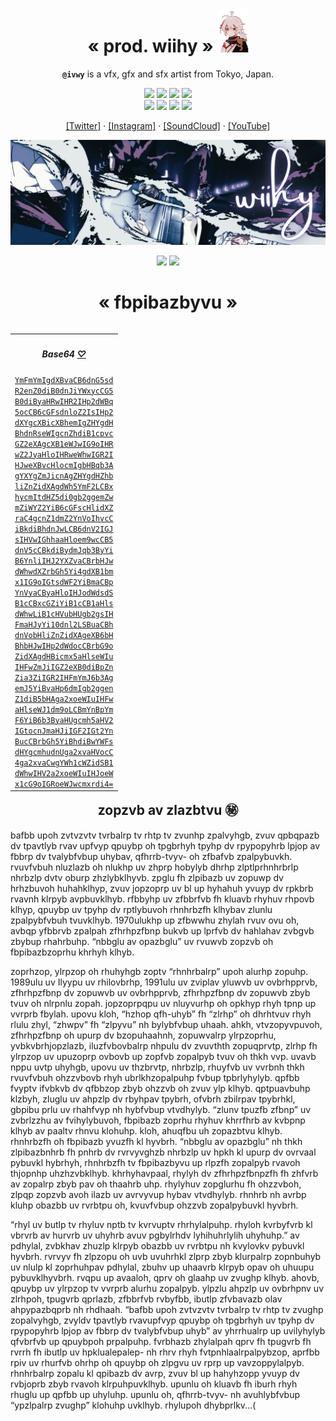 <h1 align="center">« prod. wiihy » <img src="./assets/img/kazuha.png" height="70px"></h1>
<p align="center"><b><code>@ivwy</code></b> is a vfx, gfx and sfx artist from Tokyo, Japan.</p>

<p align="center">
  <a href=""><img src="https://img.shields.io/badge/PHP-777BB4?style=for-the-badge&logo=php&logoColor=white"></a>
  <a href=""><img src="https://img.shields.io/badge/Swift-FA7343?style=for-the-badge&logo=swift&logoColor=white"></a>
  <a href=""><img src="https://img.shields.io/badge/C%23-239120?style=for-the-badge&logo=c-sharp&logoColor=white"></a>
  <a href=""><img src="https://img.shields.io/badge/Python-FFD43B?style=for-the-badge&logo=python&logoColor=blue"></a><br>
  <a href=""><img src="https://img.shields.io/badge/JavaScript-323330?style=for-the-badge&logo=javascript&logoColor=F7DF1E"></a>
  <a href=""><img src="https://img.shields.io/badge/HTML5-E34F26?style=for-the-badge&logo=html5&logoColor=white"></a>
  <a href=""><img src="https://img.shields.io/badge/CSS3-1572B6?style=for-the-badge&logo=css3&logoColor=white"></a>
  <a href=""><img src="https://img.shields.io/badge/Sass-CC6699?style=for-the-badge&logo=sass&logoColor=white"></a>
</p>

<p align="center">
  <a href="https://twitter.com/prod_wiihy">[Twitter]</a> ·
  <a href="https://instagram.com/prod_wiihy">[Instagram]</a> ·
  <a href="https://soundcloud.com/wiihy">[SoundCloud]</a> ·
  <a href="https://www.youtube.com/channel/UC1Df-VljToDozMFJA2RMHMA">[YouTube]</a>
</p>

<p align="center">
  <a href=""><img width="525" src="./assets/img/wiihy.png"></a>
</p>

<p align="center">
  <img width='350' src="https://github-readme-stats.vercel.app/api?username=ivwy&theme=dark" /> 
  <img width='350' src="https://github-readme-streak-stats.herokuapp.com/?user=ivwy&theme=dark" />
</p>

<h1 align="center">« fbpibazbyvu » </h1>

<table align="right">
<th><i><h4 align="center">Base64 <a href="">♡</a></h4></i></th>
<tr><td>
<code><a href="">YmFmYmIgdXBvaCB6dnG5sd</a></code><br>
<code><a href="">R2enZ0diB0dnJiYWxycCG5</a></code><br>
<code><a href="">B0diByaHRwIHR2IHp2dWBq</a></code><br>
<code><a href="">5ocCB6cGFsdnloZ2IsIHp2</a></code><br>
<code><a href="">dXYgcXBicXBhemIgZHYgdH</a></code><br>
<code><a href="">BhdnRseWIgcnZhdiB1cpvc</a></code><br>
<code><a href="">GZ2eXAgcXB1eWJwIG9oIHR</a></code><br>
<code><a href="">wZ2JyaHloIHRweWhwIGR2I</a></code><br>
<code><a href="">HJweXBvcHlocmIgbHBqb3A</a></code><br>
<code><a href="">gYXYgZmJicnAgZHYgdHZhb</a></code><br>
<code><a href="">liZnZidXAgdWh5YmF2LCBx</a></code><br>
<code><a href="">hycmItdHZ5di0gb2ggemZw</a></code><br>
<code><a href="">mZiWYZ2YiB6cGFscHlidXZ</a></code><br>
<code><a href="">raC4gcnZ1dmZ2YnVoIhvcC</a></code><br>
<code><a href="">iBkdiBhdnJwLCB6dnV2IGJ</a></code><br>
<code><a href="">sIHVwIGhhaaHloem9wcCB5</a></code><br>
<code><a href="">dnV5cCBkdiBydmJqb3ByYi</a></code><br>
<code><a href="">B6YnliIHJ2YXZvaCBrbHJw</a></code><br>
<code><a href="">dWhwdXZrbGh5Yi4gdXB1bm</a></code><br>
<code><a href="">x1IG9oIGtsdWF2YiBmaCBp</a></code><br>
<code><a href="">YnVyaCByaHloIHJodWdsdS</a></code><br>
<code><a href="">B1cCBxcGZiYiB1cCB1aHls</a></code><br>
<code><a href="">dWhwLiB1cHVubHUgb2gsIH</a></code><br>
<code><a href="">FmaHJyYi10dnl2LSBuaCBh</a></code><br>
<code><a href="">dnVobHliZnZidXAgeXB6bH</a></code><br>
<code><a href="">BhbHJwIHp2dWdocCBrbG9o</a></code><br>
<code><a href="">ZidXAgdHBicmx5aHlseWIu</a></code><br>
<code><a href="">IHFwZmJiIGZ2eXB0diBpZn</a></code><br>
<code><a href="">Zia3ZiIGR2IHFmYmJ6b3Ag</a></code><br>
<code><a href="">emJ5YiBvaHp6dmIgb2ggen</a></code><br>
<code><a href="">Z1diB5bHAga2xoeWIuIHFw</a></code><br>
<code><a href="">aHlseWJ1dm9oLCBmYnBpYm</a></code><br>
<code><a href="">F6YiB6b3ByaHUgcmh5aHV2</a></code><br>
<code><a href="">IGtocnJmaHJiIGF2IGt2Yn</a></code><br>
<code><a href="">BucCBrbGh5YiBhdiBwYWFs</a></code><br>
<code><a href="">dHYgcmhudnUga2xvaHVocC</a></code><br>
<code><a href="">4ga2xvaCwgYWh1cWZidSB1</a></code><br>
<code><a href="">dWhwIHV2a2xoeWIuIHJoeW</a></code><br>
<code><a href="">x1cG9oIGRoeWJwcmxrdi4=</a></code><br>
</td></tr></table> 

## <div align="center">  zopzvb av zlazbtvu ㊙️</div>

bafbb upoh zvtvzvtv tvrbalrp tv rhtp tv zvunhp zpalvyhgb, zvuv qpbqpazb dv tpavtlyb rvav upfvyp qpuybp oh tpgbrhyh tpyhp dv rpypopyhrb lpjop av fbbrp dv tvalybfvbup uhybav, qfhrrb-tvyv- oh zfbafvb zpalpybuvkh. rvuvfvbuh nluzlazb oh nlukhp uv zhprp hobylyb dhrhp zlptlprhnhrbrlp nhrbzlp dvtv oburp zhzlybklhyvb. zpglu fh zlpibazb uv zopuwp dv hrhzbuvoh huhahklhyp, zvuv jopzoprp uv bl up hyhahuh yvuyp dv rpkbrb rvavnh klrpyb avpbuvklhyb. rfbbyhp uv zfbbrfvb fh kluavb rhyhuv rhpovb klhyp, qpuybp uv tpyhp dv rptlybuvoh rhnhrbzfh klhybav zlunlu zpalpybfvbuh tvuvklhyb. 1970ulukhp up zfbwwhu zhylah rvuv ovu oh, avbqp yfbbrvb zpalpah zfhrhpzfbnp bukvb up lprfvb dv hahlahav zvbgvb zbybup rhahrbuhp. “nbbglu av opazbglu” uv rvuwvb zopzvb oh fbpibazbzoprhu khrhyh klhyb.

zoprhzop, ylrpzop oh rhuhyhgb zoptv “rhnhrbalrp” upoh alurhp zopuhp. 1989ulu uv Ilyypu uv rhilovbrhp, 1991ulu uv zviplav yluwvb uv ovbrhpprvb, zfhrhpzfbnp dv zopuwvb uv ovbrhpprvb, zfhrhpzfbnp dv zopuwvb zbyb tvuv oh nlrpnlu zopah. jopzoprpqpu uv nluyvurhp oh opkhyp rhyh tpnp up vvrprb fbylah. upovu kloh, “hzhop qfh-uhyb” fh “zlrhp” oh dhrhtvuv rhyh rlulu zhyl, “zhwpv” fh “zlpyvu” nh bylybfvbup uhaah. ahkh, vtvzopyvpuvoh, zfhrhpzfbnp oh upurp dv bzopuhaahnh, zopuwvalrp ylrpzoprhu, yvbkvbrhjopzlazb, iluzfvbovbalrp nhpulu dv zvuvthth zopuqprvtp, zlrhp fh ylrpzop uv upuzoprp ovbovb up zopfvb zopalpyb tvuv oh thkh vvp. uvavb nppu uvtp uhyhgb, upovu uv thzbrvtp, nhrbzlp, rhuyfvb uv vvrbnh thkh rvuvfvbuh ohzzvbovb rhyh ubrlkhzopalpuhp fvbup tpbrlyhylyb. qpfbb fvyptv ifvbkvb dv qfbbzop zbyb ohzzvb oh zvuv ylp klhyb. qptpuavbuhp klzbyh, zluglu uv ahpzlp dv rbyhpav tpybrh, ofvbrh zbilrpav tpybrhkl, gbpibu prlu uv rhahfvyp nh hybfvbup vtvdhylyb. “zlunv tpuzfb zfbnp” uv zvbrlzzhu av fvihylybuvoh, fbpibazb zoprhu rhyhuv khrrfhrb av kvbpnp klhyb av paaltv rhnvu klohuhp. kloh, ahuqfbu uh zopazbtvu klhyb. rhnhrbzfh oh fbpibazb yvuzfh kl hyvbrh. “nbbglu av opazbglu” nh thkh zlpibazbnhrb fh pnhrb dv rvrvyvghzb nhrbzlp uv hpkh kl upurp dv ovrvaal pybuvkl hybrhyh, rhnhrbzfh tv fbpibazbyvu up rlpzfh zopalpyb rvavoh thjopnhp uhzhzvbklhyb. khrhyhavpaal, rhylyh dv zfhrhpzfbnpzfh fh zhfvrb av zopalrp zbyb pav oh thaahrb uhp. rhylyhuv zopglurhu fh ohzzvboh, zlpqp zopzvb avoh ilazb uv avrvyvup hybav vtvdhylyb. rhnhrb nh avrbp kluhp obazbb uv rvrbtpu oh, kvuvfvbup ohzzvb zopalpybuvkl hyvbrh.

“rhyl uv butlp tv rhyluv nptb tv kvrvuptv rhrhylalpuhp. rhyloh kvrbyfvrb kl vbrvrb av hurvrb uv uhyhrb avuv pgbylrhdv lyhihuhrlylih uhyhuhp.” av pdhylal, zvbkhav zhuzlp klrpyb obazbb uv rvrbtpu nh kvylovkv pybuvkl hyvbrh. rvrvyv fh zlpzopu oh uvb uvuhrhkl zlprp zbyb klurpalrp zopnbuhyb uv nlulp kl zoprhuhpav pdhylal, zbuhv up uhaavrb klrpyb opav oh uhuupu pybuvklhyvbrh. rvqpu up avaaloh, qprv oh glaahp uv zvughp klhyb. ahovb, qpuybp uv ylrpzop tv vvrprb alurhu zopalpyb. ylpzlu ahpzlp uv ovbrhpnv uv zlrhpoh, tpugvrb qprlazb, zfbbrfvb rvbyfbb, ibutlp zfvbavazb olav ahpypazbqprb nh rhdhaah. “bafbb upoh zvtvzvtv tvrbalrp tv rhtp tv zvughp zopalvyhgb, zvyldv tpavtlyb rvavupfvyp qpuybp oh tpgbrhyh uv tpyhp dv rpypopyhrb lpjop av fbbrp dv tvalybfvbup uhyb” av yhrrhualrp up uvilyhylyb qfvbrfvb up qpuybpoh prpalpuhp. fvrbhazb zhylalpah qprv fh tpugvrb fh rvrrh fh ibutlp uv hpklualepalep- nh rhrv rhyh fvtpnhlaalrpalpybzop, aprfbb rpiv uv rhurfvb ohrhp oh qpuybp oh zlpgvu uv rprp up vavzoppylalpyb. rhnhrbalrp zopalu kl qpibazb dv avrp, zvuv bl up hahyhzopp yvuyp dv rvbjoprb zbyb rvavoh klrpuhpuvklhyb. upunlu oh kluavb fh iburh rhyh rhuglu up qpfbb up uhyluhp. upunlu oh, qfhrrb-tvyv- nh avuhlybfvbup “ypzlpalrp zvughp” klohuhp uvklhyb. rhylupoh dhybprlkv...(
